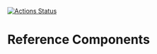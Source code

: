 [![Actions Status](https://github.com/michaljach/reference-components/workflows/Build/badge.svg)](https://github.com/michaljach/reference-components/actions)
# Reference Components
